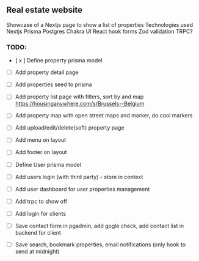 ## Real estate website
Showcase of a Nextjs page to show a list of properties
Technologies used
Nextjs
Prisma
Postgres
Chakra UI
React hook forms
Zod validation
TRPC?

### TODO:
- [ x ] Define property prisma model
- [ ] Add property detail page
- [ ] Add properties seed to prisma
- [ ] Add property list page with filters, sort by and map
      https://housinganywhere.com/s/Brussels--Belgium
- [ ] Add property map with open street maps and marker, do cool markers
- [ ] Add upload/edit/delete(soft) property page
- [ ] Add menu on layout
- [ ] Add footer on layout
- [ ] Define User prisma model
- [ ] Add users login (with third party) - store in context
- [ ] Add user dashboard for user properties management
- [ ] Add trpc to show off
- [ ] Add login for clients
- [ ] Save contact form in pgadmin, add gogle check, add contact list in backend for client
- [ ] Save search, bookmark properties, email notifications (only hook to send at midnight)

